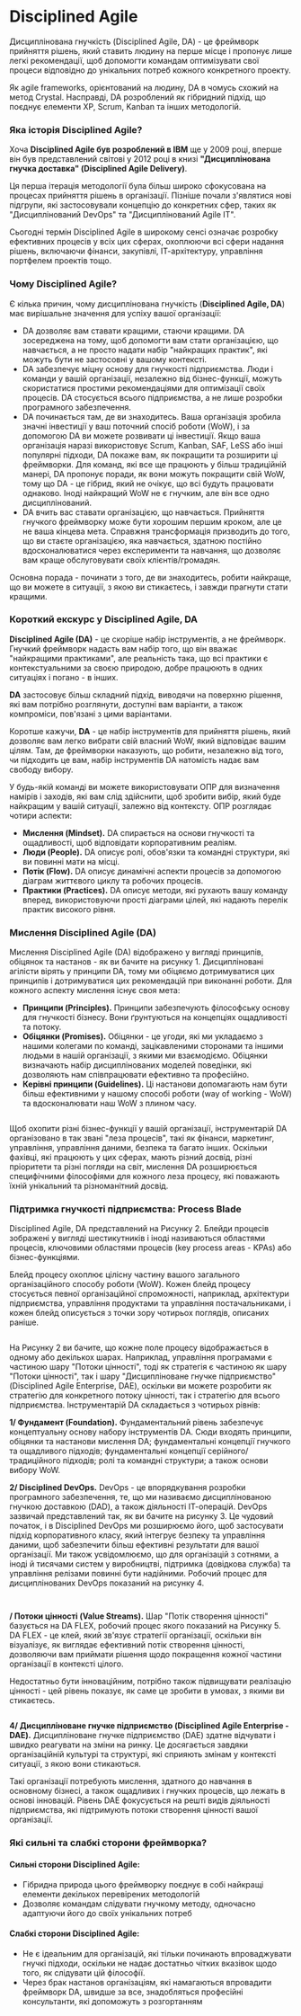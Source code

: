 # Disciplined Agile

Дисциплінована гнучкість (Disciplined Agile, DA) - це фреймворк прийняття рішень, який ставить людину на перше місце і пропонує лише легкі рекомендації, щоб допомогти командам оптимізувати свої процеси відповідно до унікальних потреб кожного конкретного проекту.

Як agile frameworks, орієнтований на людину, DA в чомусь схожий на метод Crystal. Насправді, DA розроблений як гібридний підхід, що поєднує елементи XP, Scrum, Kanban та інших методологій.

### Яка історія Disciplined Agile? <a href="#d1-8f-d0-ba-d0-b0-d1-96-d1-81-d1-82-d0-be-d1-80-d1-96-d1-8f-disciplined-agile" id="d1-8f-d0-ba-d0-b0-d1-96-d1-81-d1-82-d0-be-d1-80-d1-96-d1-8f-disciplined-agile"></a>

Хоча **Disciplined Agile був розроблений в IBM** ще у 2009 році, вперше він був представлений світові у 2012 році в книзі **"Дисциплінована гнучка доставка" (Disciplined Agile Delivery)**.

Ця перша ітерація методології була більш широко сфокусована на процесах прийняття рішень в організації. Пізніше почали з'являтися нові підгрупи, які застосовували концепцію до конкретних сфер, таких як "Дисциплінований DevOps" та "Дисциплінований Agile IT".

Сьогодні термін Disciplined Agile в широкому сенсі означає розробку ефективних процесів у всіх цих сферах, охоплюючи всі сфери надання рішень, включаючи фінанси, закупівлі, ІТ-архітектуру, управління портфелем проектів тощо.

### Чому Disciplined Agile? <a href="#d1-87-d0-be-d0-bc-d1-83-disciplined-agile" id="d1-87-d0-be-d0-bc-d1-83-disciplined-agile"></a>

Є кілька причин, чому дисциплінована гнучкість (**Disciplined Agile, DA**) має вирішальне значення для успіху вашої організації:

* DA дозволяє вам ставати кращими, стаючи кращими. DA зосереджена на тому, щоб допомогти вам стати організацією, що навчається, а не просто надати набір "найкращих практик", які можуть бути не застосовні у вашому контексті.
* DA забезпечує міцну основу для гнучкості підприємства. Люди і команди у вашій організації, незалежно від бізнес-функції, можуть скористатися простими рекомендаціями для оптимізації своїх процесів. DA стосується всього підприємства, а не лише розробки програмного забезпечення.
* DA починається там, де ви знаходитесь. Ваша організація зробила значні інвестиції у ваш поточний спосіб роботи (WoW), і за допомогою DA ви можете розвивати ці інвестиції. Якщо ваша організація наразі використовує Scrum, Kanban, SAF, LeSS або інші популярні підходи, DA покаже вам, як покращити та розширити ці фреймворки. Для команд, які все ще працюють у більш традиційній манері, DA пропонує поради, як вони можуть покращити свій WoW, тому що DA - це гібрид, який не очікує, що всі будуть працювати однаково. Іноді найкращий WoW не є гнучким, але він все одно дисциплінований.
* DA вчить вас ставати організацією, що навчається. Прийняття гнучкого фреймворку може бути хорошим першим кроком, але це не ваша кінцева мета. Справжня трансформація призводить до того, що ви стаєте організацією, яка навчається, здатною постійно вдосконалюватися через експерименти та навчання, що дозволяє вам краще обслуговувати своїх клієнтів/громадян.

Основна порада - починати з того, де ви знаходитесь, робити найкраще, що ви можете в ситуації, з якою ви стикаєтесь, і завжди прагнути стати кращими.

### Короткий екскурс у Disciplined Agile, DA <a href="#d0-ba-d0-be-d1-80-d0-be-d1-82-d0-ba-d0-b8-d0-b9-d0-b5-d0-ba-d1-81-d0-ba-d1-83-d1-80-d1-81-d1-83-disc" id="d0-ba-d0-be-d1-80-d0-be-d1-82-d0-ba-d0-b8-d0-b9-d0-b5-d0-ba-d1-81-d0-ba-d1-83-d1-80-d1-81-d1-83-disc"></a>

**Disciplined Agile (DA)** - це скоріше набір інструментів, а не фреймворк. Гнучкий фреймворк надасть вам набір того, що він вважає "найкращими практиками", але реальність така, що всі практики є контекстуальними за своєю природою, добре працюють в одних ситуаціях і погано - в інших.

**DA** застосовує більш складний підхід, виводячи на поверхню рішення, які вам потрібно розглянути, доступні вам варіанти, а також компроміси, пов'язані з цими варіантами.

Коротше кажучи, **DA** - це набір інструментів для прийняття рішень, який дозволяє вам легко вибрати свій власний WoW, який відповідає вашим цілям. Там, де фреймворки наказують, що робити, незалежно від того, чи підходить це вам, набір інструментів DA натомість надає вам свободу вибору.

У будь-якій команді ви можете використовувати ОПР для визначення намірів і заходів, які вам слід здійснити, щоб зробити вибір, який буде найкращим у вашій ситуації, залежно від контексту. ОПР розглядає чотири аспекти:

* **Мислення (Mindset).** DA спирається на основи гнучкості та ощадливості, щоб відповідати корпоративним реаліям.
* **Люди (People).** DA описує ролі, обов'язки та командні структури, які ви повинні мати на місці.
* **Потік (Flow).** DA описує динамічні аспекти процесів за допомогою діаграм життєвого циклу та робочих процесів.
* **Практики (Practices).** DA описує методи, які рухають вашу команду вперед, використовуючи прості діаграми цілей, які надають перелік практик високого рівня.

### Мислення Disciplined Agile (DA) <a href="#d0-bc-d0-b8-d1-81-d0-bb-d0-b5-d0-bd-d0-bd-d1-8f-disciplined-agile-da" id="d0-bc-d0-b8-d1-81-d0-bb-d0-b5-d0-bd-d0-bd-d1-8f-disciplined-agile-da"></a>

Мислення Disciplined Agile (DA) відображено у вигляді принципів, обіцянок та настанов - як ви бачите на рисунку 1. Дисципліновані агілісти вірять у принципи DA, тому ми обіцяємо дотримуватися цих принципів і дотримуватися цих рекомендацій при виконанні роботи. Для кожного аспекту мислення існує своя мета:

* **Принципи (Principles).** Принципи забезпечують філософську основу для гнучкості бізнесу. Вони ґрунтуються на концепціях ощадливості та потоку.
* **Обіцянки (Promises).** Обіцянки - це угоди, які ми укладаємо з нашими колегами по команді, зацікавленими сторонами та іншими людьми в нашій організації, з якими ми взаємодіємо. Обіцянки визначають набір дисциплінованих моделей поведінки, які дозволяють нам співпрацювати ефективно та професійно.
* **Керівні принципи (Guidelines).** Ці настанови допомагають нам бути більш ефективними у нашому способі роботи (way of working - WoW) та вдосконалювати наш WoW з плином часу.

<figure><img src=".gitbook/assets/image (4).png" alt=""><figcaption></figcaption></figure>

Щоб охопити різні бізнес-функції у вашій організації, інструментарій DA організовано в так звані "леза процесів", такі як фінанси, маркетинг, управління, управління даними, безпека та багато інших. Оскільки фахівці, які працюють у цих сферах, мають різний досвід, різні пріоритети та різні погляди на світ, мислення DA розширюється специфічними філософіями для кожного леза процесу, які поважають їхній унікальний та різноманітний досвід.

### Підтримка гнучкості підприємства: Process Blade <a href="#d0-bf-d1-96-d0-b4-d1-82-d1-80-d0-b8-d0-bc-d0-ba-d0-b0-d0-b3-d0-bd-d1-83-d1-87-d0-ba-d0-be-d1-81-d1-8" id="d0-bf-d1-96-d0-b4-d1-82-d1-80-d0-b8-d0-bc-d0-ba-d0-b0-d0-b3-d0-bd-d1-83-d1-87-d0-ba-d0-be-d1-81-d1-8"></a>

Disciplined Agile, DA представлений на Рисунку 2. Блейди процесів зображені у вигляді шестикутників і іноді називаються областями процесів, ключовими областями процесів (key process areas - KPAs) або бізнес-функціями.

Блейд процесу охоплює цілісну частину вашого загального організаційного способу роботи (WoW). Кожен блейд процесу стосується певної організаційної спроможності, наприклад, архітектури підприємства, управління продуктами та управління постачальниками, і кожен блейд описується з точки зору чотирьох поглядів, описаних раніше.

<figure><img src=".gitbook/assets/image (5).png" alt=""><figcaption></figcaption></figure>

На Рисунку 2 ви бачите, що кожне поле процесу відображається в одному або декількох шарах.  Наприклад, управління програмами є частиною шару "Потоки цінності", тоді як стратегія є частиною як шару "Потоки цінності", так і шару "Дисципліноване гнучке підприємство" (Disciplined Agile Enterprise, DAE), оскільки ви можете розробити як стратегію для конкретного потоку цінності, так і стратегію для всього підприємства. Інструментарій DA складається з чотирьох рівнів:

**1/ Фундамент (Foundation).** Фундаментальний рівень забезпечує концептуальну основу набору інструментів DA. Сюди входять принципи, обіцянки та настанови мислення DА; фундаментальні концепції гнучкого та ощадливого підходів; фундаментальні концепції серійного/традиційного підходів; ролі та командні структури; а також основи вибору WoW.

**2/ Disciplined DevOps.** DevOps - це впорядкування розробки програмного забезпечення, те, що ми називаємо дисциплінованою гнучкою доставкою (DAD), а також діяльності ІТ-операцій. DevOps зазвичай представлений так, як ви бачите на рисунку 3. Це чудовий початок, і в Disciplined DevOps ми розширюємо його, щоб застосувати підхід корпоративного класу, який інтегрує безпеку та управління даними, щоб забезпечити більш ефективні результати для вашої організації. Ми також усвідомлюємо, що для організацій з сотнями, а іноді й тисячами систем у виробництві, підтримка (довідкова служба) та управління релізами повинні бути надійними. Робочий процес для дисциплінованих DevOps показаний на рисунку 4.

<figure><img src=".gitbook/assets/image (6).png" alt=""><figcaption></figcaption></figure>

<figure><img src=".gitbook/assets/image (7).png" alt=""><figcaption></figcaption></figure>

**/ Потоки цінності (Value Streams).** Шар "Потік створення цінності" базується на DA FLEX, робочий процес якого показаний на Рисунку 5. DA FLEX - це клей, який зв'язує стратегії організації, оскільки він візуалізує, як виглядає ефективний потік створення цінності, дозволяючи вам приймати рішення щодо покращення кожної частини організації в контексті цілого.

Недостатньо бути інноваційним, потрібно також підвищувати реалізацію цінності - цей рівень показує, як саме це зробити в умовах, з якими ви стикаєтесь.

<figure><img src=".gitbook/assets/image (8).png" alt=""><figcaption></figcaption></figure>

**4/ Дисципліноване гнучке підприємство (Disciplined Agile Enterprise - DAE).** Дисципліноване гнучке підприємство (DAE) здатне відчувати і швидко реагувати на зміни на ринку. Це досягається завдяки організаційній культурі та структурі, які сприяють змінам у контексті ситуації, з якою вони стикаються.

Такі організації потребують мислення, здатного до навчання в основному бізнесі, а також ощадливих і гнучких процесів, що лежать в основі інновацій. Рівень DAE фокусується на решті видів діяльності підприємства, які підтримують потоки створення цінності вашої організації.

### Які сильні та слабкі сторони фреймворка? <a href="#d1-8f-d0-ba-d1-96-d1-81-d0-b8-d0-bb-d1-8c-d0-bd-d1-96-d1-82-d0-b0-d1-81-d0-bb-d0-b0-d0-b1-d0-ba-d1-9" id="d1-8f-d0-ba-d1-96-d1-81-d0-b8-d0-bb-d1-8c-d0-bd-d1-96-d1-82-d0-b0-d1-81-d0-bb-d0-b0-d0-b1-d0-ba-d1-9"></a>

#### Сильні сторони Disciplined Agile: <a href="#d1-81-d0-b8-d0-bb-d1-8c-d0-bd-d1-96-d1-81-d1-82-d0-be-d1-80-d0-be-d0-bd-d0-b8-disciplined-agile" id="d1-81-d0-b8-d0-bb-d1-8c-d0-bd-d1-96-d1-81-d1-82-d0-be-d1-80-d0-be-d0-bd-d0-b8-disciplined-agile"></a>

* Гібридна природа цього фреймворку поєднує в собі найкращі елементи декількох перевірених методологій
* Дозволяє командам слідувати гнучкому методу, одночасно адаптуючи його до своїх унікальних потреб

#### Слабкі сторони Disciplined Agile: <a href="#d1-81-d0-bb-d0-b0-d0-b1-d0-ba-d1-96-d1-81-d1-82-d0-be-d1-80-d0-be-d0-bd-d0-b8-disciplined-agile" id="d1-81-d0-bb-d0-b0-d0-b1-d0-ba-d1-96-d1-81-d1-82-d0-be-d1-80-d0-be-d0-bd-d0-b8-disciplined-agile"></a>

* Не є ідеальним для організацій, які тільки починають впроваджувати гнучкі підходи, оскільки не надає достатньо чітких вказівок щодо того, як слідувати цій філософії.
* Через брак настанов організаціям, які намагаються впровадити фреймворк DA, швидше за все, знадобляться професійні консультанти, які допоможуть з розгортанням

